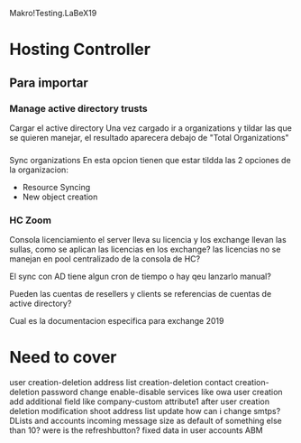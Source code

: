 Makro!Testing.LaBeX19

# Hosting Controller

## Para importar

### Manage active directory trusts
Cargar el active directory
Una vez cargado ir a organizations y tildar las que se quieren manejar, el resultado aparecera debajo de "Total Organizations"

###
Sync organizations
En esta opcion tienen que estar tildda las 2 opciones de la organizacion:

- Resource Syncing
- New object creation


### HC Zoom

Consola licenciamiento
el server lleva su licencia y los exchange llevan las sullas, como se aplican las licencias en los exchange?
las licencias no se manejan en pool centralizado de la consola de HC?

El sync con AD tiene algun cron de tiempo o hay qeu lanzarlo manual?

Pueden las cuentas de resellers y clients se referencias de cuentas de active directory?

Cual es la documentacion especifica para exchange 2019

# Need to cover

user creation-deletion
address list creation-deletion
contact creation-deletion
password change
enable-disable services like owa
user creation add additional field like company-custom attribute1
after user creation deletion modification shoot address list update
how can i change smtps? DLists and accounts
incoming message size as default of something else than 10?
were is the refreshbutton?
fixed data in user accounts ABM